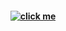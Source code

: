 <h4 align="center">
<a href="https://guns.lol/koga"><img src="https://github.com/user-attachments/assets/82a22223-3c0b-4eac-af38-f281ec0d6d8e" alt="click me"></img></a>
</h4>
